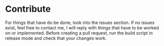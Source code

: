 # Contribute
For things that have do be done, look into the issues section. If no issues exist, feel free to contact me, I will reply with things that have to be worked on or implemented. Before creating a pull request, run the build script in release mode and check that your changes work.
